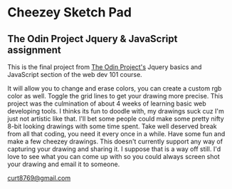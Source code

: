 # Cheezey Sketch Pad
## The Odin Project Jquery & JavaScript assignment

This is the final project from [The Odin Project's](www.theodinproject.com) Jquery basics and JavaScript section of the web dev 101 course.


It will allow you to change and erase colors, you can create a custom rgb color as well. Toggle the grid lines to get your drawing more precise. This project was the culmination of about 4 weeks of learning basic web developing tools. I thinks its fun to doodle with, my drawings suck cuz I'm just not artistic like that. I'll bet some people could make some pretty nifty 8-bit looking drawings with some time spent. Take well deserved break from all that coding, you need it every once in a while. Have some fun and make a few cheezey drawings.  This doesn't currently support any way of capturing your drawing and sharing it. I suppose that is a way off still. I'd love to see what you can come up with so you could always screen shot your drawing and email it to someone.



curt8769@gmail.com



